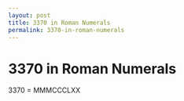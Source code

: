 ```yaml
---
layout: post
title: 3370 in Roman Numerals
permalink: 3370-in-roman-numerals
---
```


# 3370 in Roman Numerals

3370 = MMMCCCLXX
